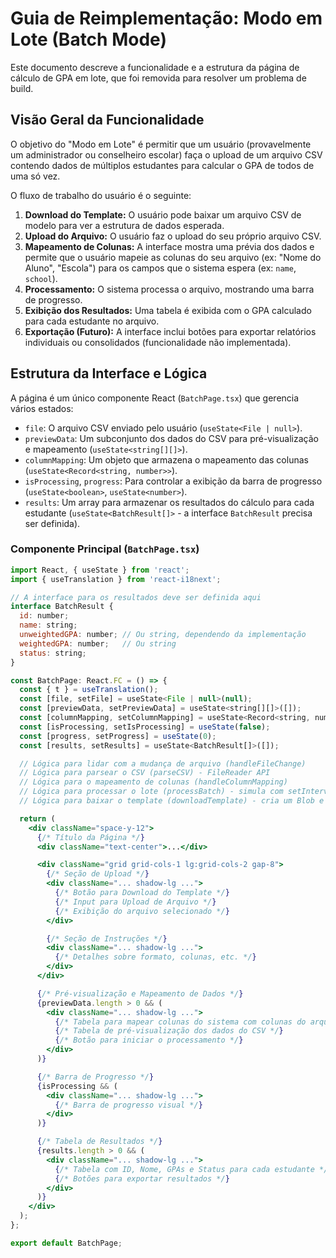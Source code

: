 # Guia de Reimplementação: Modo em Lote (Batch Mode)

Este documento descreve a funcionalidade e a estrutura da página de cálculo de GPA em lote, que foi removida para resolver um problema de build.

## Visão Geral da Funcionalidade

O objetivo do "Modo em Lote" é permitir que um usuário (provavelmente um administrador ou conselheiro escolar) faça o upload de um arquivo CSV contendo dados de múltiplos estudantes para calcular o GPA de todos de uma só vez.

O fluxo de trabalho do usuário é o seguinte:

1.  **Download do Template:** O usuário pode baixar um arquivo CSV de modelo para ver a estrutura de dados esperada.
2.  **Upload do Arquivo:** O usuário faz o upload do seu próprio arquivo CSV.
3.  **Mapeamento de Colunas:** A interface mostra uma prévia dos dados e permite que o usuário mapeie as colunas do seu arquivo (ex: "Nome do Aluno", "Escola") para os campos que o sistema espera (ex: `name`, `school`).
4.  **Processamento:** O sistema processa o arquivo, mostrando uma barra de progresso.
5.  **Exibição dos Resultados:** Uma tabela é exibida com o GPA calculado para cada estudante no arquivo.
6.  **Exportação (Futuro):** A interface inclui botões para exportar relatórios individuais ou consolidados (funcionalidade não implementada).

## Estrutura da Interface e Lógica

A página é um único componente React (`BatchPage.tsx`) que gerencia vários estados:

-   `file`: O arquivo CSV enviado pelo usuário (`useState<File | null>`).
-   `previewData`: Um subconjunto dos dados do CSV para pré-visualização e mapeamento (`useState<string[][]>`).
-   `columnMapping`: Um objeto que armazena o mapeamento das colunas (`useState<Record<string, number>>`).
-   `isProcessing`, `progress`: Para controlar a exibição da barra de progresso (`useState<boolean>`, `useState<number>`).
-   `results`: Um array para armazenar os resultados do cálculo para cada estudante (`useState<BatchResult[]>` - a interface `BatchResult` precisa ser definida).

### Componente Principal (`BatchPage.tsx`)

```jsx
import React, { useState } from 'react';
import { useTranslation } from 'react-i18next';

// A interface para os resultados deve ser definida aqui
interface BatchResult {
  id: number;
  name: string;
  unweightedGPA: number; // Ou string, dependendo da implementação
  weightedGPA: number;   // Ou string
  status: string;
}

const BatchPage: React.FC = () => {
  const { t } = useTranslation();
  const [file, setFile] = useState<File | null>(null);
  const [previewData, setPreviewData] = useState<string[][]>([]);
  const [columnMapping, setColumnMapping] = useState<Record<string, number>>({});
  const [isProcessing, setIsProcessing] = useState(false);
  const [progress, setProgress] = useState(0);
  const [results, setResults] = useState<BatchResult[]>([]);

  // Lógica para lidar com a mudança de arquivo (handleFileChange)
  // Lógica para parsear o CSV (parseCSV) - FileReader API
  // Lógica para o mapeamento de colunas (handleColumnMapping)
  // Lógica para processar o lote (processBatch) - simula com setInterval
  // Lógica para baixar o template (downloadTemplate) - cria um Blob e link

  return (
    <div className="space-y-12">
      {/* Título da Página */}
      <div className="text-center">...</div>

      <div className="grid grid-cols-1 lg:grid-cols-2 gap-8">
        {/* Seção de Upload */}
        <div className="... shadow-lg ...">
          {/* Botão para Download do Template */}
          {/* Input para Upload de Arquivo */}
          {/* Exibição do arquivo selecionado */}
        </div>

        {/* Seção de Instruções */}
        <div className="... shadow-lg ...">
          {/* Detalhes sobre formato, colunas, etc. */}
        </div>
      </div>

      {/* Pré-visualização e Mapeamento de Dados */}
      {previewData.length > 0 && (
        <div className="... shadow-lg ...">
          {/* Tabela para mapear colunas do sistema com colunas do arquivo */}
          {/* Tabela de pré-visualização dos dados do CSV */}
          {/* Botão para iniciar o processamento */}
        </div>
      )}

      {/* Barra de Progresso */}
      {isProcessing && (
        <div className="... shadow-lg ...">
          {/* Barra de progresso visual */}
        </div>
      )}

      {/* Tabela de Resultados */}
      {results.length > 0 && (
        <div className="... shadow-lg ...">
          {/* Tabela com ID, Nome, GPAs e Status para cada estudante */}
          {/* Botões para exportar resultados */}
        </div>
      )}
    </div>
  );
};

export default BatchPage;
```
